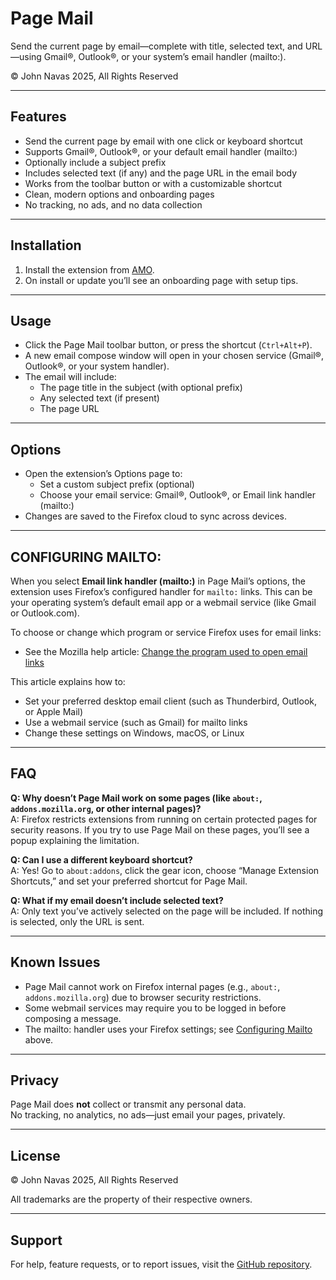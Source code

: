 # Page Mail

Send the current page by email—complete with title, selected text, and URL—using Gmail®, Outlook®, or your system’s email handler (mailto:).

© John Navas 2025, All Rights Reserved

---

## Features

- Send the current page by email with one click or keyboard shortcut
- Supports Gmail®, Outlook®, or your default email handler (mailto:)
- Optionally include a subject prefix
- Includes selected text (if any) and the page URL in the email body
- Works from the toolbar button or with a customizable shortcut
- Clean, modern options and onboarding pages
- No tracking, no ads, and no data collection

---

## Installation

1. Install the extension from [AMO](https://addons.mozilla.org/).
2. On install or update you’ll see an onboarding page with setup tips.

---

## Usage

- Click the Page Mail toolbar button, or press the shortcut (`Ctrl+Alt+P`).
- A new email compose window will open in your chosen service (Gmail®, Outlook®, or your system handler).
- The email will include:
  - The page title in the subject (with optional prefix)
  - Any selected text (if present)
  - The page URL

---

## Options

- Open the extension’s Options page to:
  - Set a custom subject prefix (optional)
  - Choose your email service: Gmail®, Outlook®, or Email link handler (mailto:)
- Changes are saved to the Firefox cloud to sync across devices.

---

## CONFIGURING MAILTO:

When you select **Email link handler (mailto:)** in Page Mail’s options, the extension uses Firefox’s configured handler for `mailto:` links. This can be your operating system’s default email app or a webmail service (like Gmail or Outlook.com).

To choose or change which program or service Firefox uses for email links:

- See the Mozilla help article: [Change the program used to open email links](https://support.mozilla.org/en-US/kb/change-program-used-open-email-links)

This article explains how to:
- Set your preferred desktop email client (such as Thunderbird, Outlook, or Apple Mail)
- Use a webmail service (such as Gmail) for mailto links
- Change these settings on Windows, macOS, or Linux

---

## FAQ

**Q: Why doesn’t Page Mail work on some pages (like `about:`, `addons.mozilla.org`, or other internal pages)?**  
A: Firefox restricts extensions from running on certain protected pages for security reasons. If you try to use Page Mail on these pages, you’ll see a popup explaining the limitation.

**Q: Can I use a different keyboard shortcut?**  
A: Yes! Go to `about:addons`, click the gear icon, choose “Manage Extension Shortcuts,” and set your preferred shortcut for Page Mail.

**Q: What if my email doesn’t include selected text?**  
A: Only text you’ve actively selected on the page will be included. If nothing is selected, only the URL is sent.

---

## Known Issues

- Page Mail cannot work on Firefox internal pages (e.g., `about:`, `addons.mozilla.org`) due to browser security restrictions.
- Some webmail services may require you to be logged in before composing a message.
- The mailto: handler uses your Firefox settings; see [Configuring Mailto](#configuring-mailto) above.

---

## Privacy

Page Mail does **not** collect or transmit any personal data.  
No tracking, no analytics, no ads—just email your pages, privately.

---

## License

© John Navas 2025, All Rights Reserved

All trademarks are the property of their respective owners.

---

## Support

For help, feature requests, or to report issues, visit the [GitHub repository](https://github.com/).

